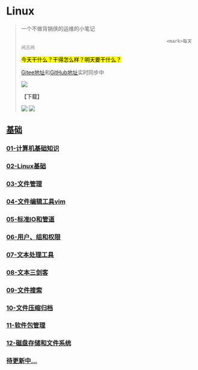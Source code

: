 # Linux

> 
>
> 一个不做背锅侠的运维的小笔记
>
>                                                           <mark>每天问三问
> 
> <mark>今天干什么？干得怎么样？明天要干什么？
>
> [Gitee地址](https://gitee.com/zhang-qilin-0522)和[GitHub地址](https://github.com/zhang-qilin)实时同步中
> 
>  [![](https://img.shields.io/badge/最近更新时间-2022.03.22_21:13-blue.svg?style=social)](https://github.com/zhang-qilin/Linux)
> 
> **【下载】**
>
>  [![](https://img.shields.io/badge/Download-@Giee-brightgreen.svg?style=plastic&logo=Gitee)](https://gitee.com/zhang-qilin-0522/Linux/repository/archive/main.zip)
>  [![](https://img.shields.io/badge/Download-@GitHub-brightgreen.svg?style=plastic&logo=Github)](https://github.com/zhang-qilin-0522/Linux/repository/archive/main.zip)
>  
> 


## [基础](./README.md)


### [01-计算机基础知识](./basis/01-计算机基础知识.md)

### [02-Linux基础](./basis/02-Linux基础.md)

### [03-文件管理](./basis/03-文件管理.md)

### [04-文件编辑工具vim](./basis/04-文件编辑工具vim.md)

### [05-标准IO和管道](./basis/05-标准IO和管道.md)

### [06-用户、组和权限](./basis/06-用户、组和权限.md)

### [07-文本处理工具](./basis/07-文本处理工具.md)

### [08-文本三剑客](./basis/08-文本三剑客.md)

### [09-文件搜索](./basis/09-文件搜索.md)

### [10-文件压缩归档](./basis/10-文件压缩归档.md)

### [11-软件包管理](./basis/11-软件包管理.md)

### [12-磁盘存储和文件系统](./basis/12-磁盘存储和文件系统.md)

### [待更新中...](./)
